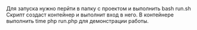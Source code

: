 Для запуска нужно перйти в папку с проектом и выполнить bash run.sh
Скрипт создаст контейнер и выполнит вход в него.
В контейнере выполнить time php run.php для демонстрации работы.
